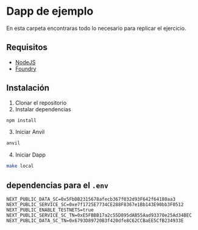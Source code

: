 # Dapp de ejemplo
En esta carpeta encontraras todo lo necesario para replicar el ejercicio.

## Requisitos
- [NodeJS](https://nodejs.org/es/)
- [Foundry](https://book.getfoundry.sh/getting-started/installation)

## Instalación
1. Clonar el repositorio
2. Instalar dependencias
```bash
npm install
```
3. Iniciar Anvil
```bash
anvil
```
4. Iniciar Dapp
```bash
make local
```

## dependencias para el `.env`
```env
NEXT_PUBLIC_DATA_SC=0x5FbDB2315678afecb367f032d93F642f64180aa3
NEXT_PUBLIC_SERVICE_SC=0xe7f1725E7734CE288F8367e1Bb143E90bb3F0512
NEXT_PUBLIC_ENABLE_TESTNETS=true
NEXT_PUBLIC_SERVICE_SC_TN=0xE5FBBB17a2c55D895dAB55Aad93370e25Ad34BEC
NEXT_PUBLIC_DATA_SC_TN=0x6793D89720B3f420dfe8C62CCBaEE5CfB234933E
```